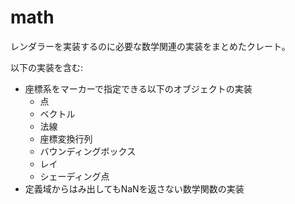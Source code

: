 # math

レンダラーを実装するのに必要な数学関連の実装をまとめたクレート。

以下の実装を含む:
- 座標系をマーカーで指定できる以下のオブジェクトの実装
  - 点
  - ベクトル
  - 法線
  - 座標変換行列
  - バウンディングボックス
  - レイ
  - シェーディング点
- 定義域からはみ出してもNaNを返さない数学関数の実装
